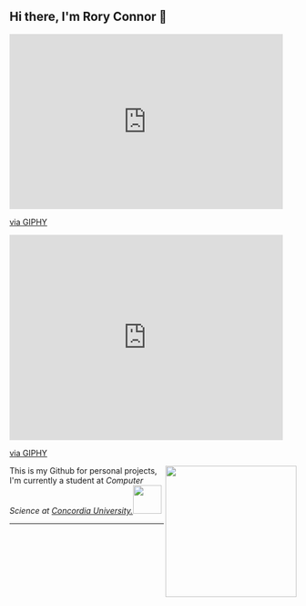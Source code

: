 ## Hi there, I'm Rory Connor 👋

<iframe src="https://giphy.com/embed/7zJgqvSbjBH2M" width="480" height="307" style="" frameBorder="0" class="giphy-embed" allowFullScreen></iframe><p><a href="https://giphy.com/stickers/ocean-waves-7zJgqvSbjBH2M">via GIPHY</a></p>

<iframe src="https://giphy.com/embed/UKm1AF0UrCkb6" width="480" height="360" style="" frameBorder="0" class="giphy-embed" allowFullScreen></iframe><p><a href="https://giphy.com/gifs/dog-cartoons-UKm1AF0UrCkb6">via GIPHY</a></p>
<img align='right' src="https://i.giphy.com/media/v1.Y2lkPTc5MGI3NjExYzhnajM3cG1lYmR2dTFqdngzYTFvNmh3N29xcTJsOHBodDFrYmYzNSZlcD12MV9pbnRlcm5hbF9naWZfYnlfaWQmY3Q9Zw/UKm1AF0UrCkb6/giphy.gif" width="230">

<p>This is my Github for personal projects, I'm currently a student at <em>Computer Science at <a href="https://www.concordia.ca">Concordia University.</a><img src="https://i.giphy.com/media/v1.Y2lkPTc5MGI3NjExYjFtZGJ0MmVmYmd1ZWlyZGhwcWVhcjFrdDdjbTR0YmZpYjF4dnQwdyZlcD12MV9pbnRlcm5hbF9naWZfYnlfaWQmY3Q9cw/7zJgqvSbjBH2M/giphy.gif" width="50"></em></p>


---

